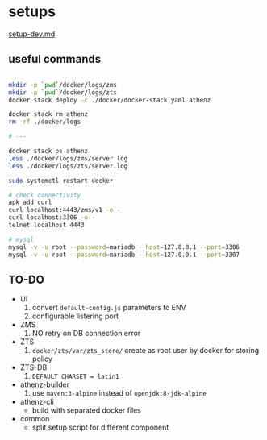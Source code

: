 # setups

[setup-dev.md](./docs/setup-dev.md)

## useful commands

```bash

mkdir -p `pwd`/docker/logs/zms
mkdir -p `pwd`/docker/logs/zts
docker stack deploy -c ./docker/docker-stack.yaml athenz

docker stack rm athenz
rm -rf ./docker/logs

# ---

docker stack ps athenz
less ./docker/logs/zms/server.log
less ./docker/logs/zts/server.log

sudo systemctl restart docker

# check connectivity
apk add curl
curl localhost:4443/zms/v1 -o -
curl localhost:3306 -o -
telnet localhost 4443

# mysql
mysql -v -u root --password=mariadb --host=127.0.0.1 --port=3306
mysql -v -u root --password=mariadb --host=127.0.0.1 --port=3307
```
## TO-DO

-   UI
    1.  convert `default-config.js` parameters to ENV
    1.  configurable listering port
-   ZMS
    1.  NO retry on DB connection error
-   ZTS
    1.  `docker/zts/var/zts_store/` create as root user by docker for storing policy
-   ZTS-DB
    1.  `DEFAULT CHARSET = latin1`
-   athenz-builder
    1.  use `maven:3-alpine` instead of `openjdk:8-jdk-alpine`
-   athenz-cli
    -   build with separated docker files
-   common
    -   split setup script for different component
